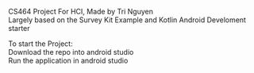 CS464 Project For HCI, Made by Tri Nguyen <br/>
Largely based on the Survey Kit Example and Kotlin Android Develoment starter<br/>

To start the Project:<br/>
Download the repo into android studio<br/>
Run the application in android studio<br/>

